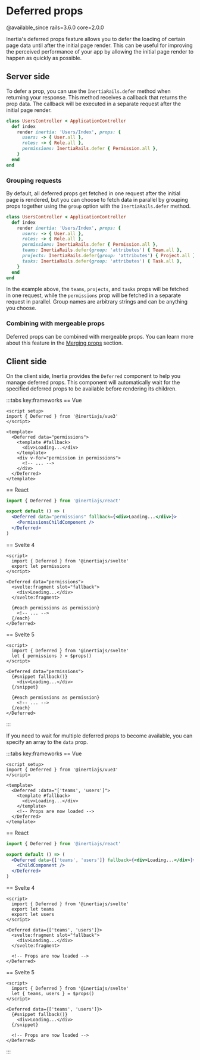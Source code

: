 # Deferred props

@available_since rails=3.6.0 core=2.0.0

Inertia's deferred props feature allows you to defer the loading of certain page data until after the initial page render. This can be useful for improving the perceived performance of your app by allowing the initial page render to happen as quickly as possible.

## Server side

To defer a prop, you can use the `InertiaRails.defer` method when returning your response. This method receives a callback that returns the prop data. The callback will be executed in a separate request after the initial page render.

```ruby
class UsersController < ApplicationController
  def index
    render inertia: 'Users/Index', props: {
      users: -> { User.all },
      roles: -> { Role.all },
      permissions: InertiaRails.defer { Permission.all },
    }
  end
end
```

### Grouping requests

By default, all deferred props get fetched in one request after the initial page is rendered, but you can choose to fetch data in parallel by grouping props together using the `group` option with the `InertiaRails.defer` method.

```ruby
class UsersController < ApplicationController
  def index
    render inertia: 'Users/Index', props: {
      users: -> { User.all },
      roles: -> { Role.all },
      permissions: InertiaRails.defer { Permission.all },
      teams: InertiaRails.defer(group: 'attributes') { Team.all },
      projects: InertiaRails.defer(group: 'attributes') { Project.all },
      tasks: InertiaRails.defer(group: 'attributes') { Task.all },
    }
  end
end
```

In the example above, the `teams`, `projects`, and `tasks` props will be fetched in one request, while the `permissions` prop will be fetched in a separate request in parallel. Group names are arbitrary strings and can be anything you choose.

### Combining with mergeable props

Deferred props can be combined with mergeable props. You can learn more about this feature in the [Merging props](/guide/merging-props) section.

## Client side

On the client side, Inertia provides the `Deferred` component to help you manage deferred props. This component will automatically wait for the specified deferred props to be available before rendering its children.

:::tabs key:frameworks
== Vue

```vue
<script setup>
import { Deferred } from '@inertiajs/vue3'
</script>

<template>
  <Deferred data="permissions">
    <template #fallback>
      <div>Loading...</div>
    </template>
    <div v-for="permission in permissions">
      <!-- ... -->
    </div>
  </Deferred>
</template>
```

== React

```jsx
import { Deferred } from '@inertiajs/react'

export default () => (
  <Deferred data="permissions" fallback={<div>Loading...</div>}>
    <PermissionsChildComponent />
  </Deferred>
)
```

== Svelte 4

```svelte
<script>
  import { Deferred } from '@inertiajs/svelte'
  export let permissions
</script>

<Deferred data="permissions">
  <svelte:fragment slot="fallback">
    <div>Loading...</div>
  </svelte:fragment>

  {#each permissions as permission}
    <!-- ... -->
  {/each}
</Deferred>
```

== Svelte 5

```svelte
<script>
  import { Deferred } from '@inertiajs/svelte'
  let { permissions } = $props()
</script>

<Deferred data="permissions">
  {#snippet fallback()}
    <div>Loading...</div>
  {/snippet}

  {#each permissions as permission}
    <!-- ... -->
  {/each}
</Deferred>
```

:::

If you need to wait for multiple deferred props to become available, you can specify an array to the `data` prop.

:::tabs key:frameworks
== Vue

```vue
<script setup>
import { Deferred } from '@inertiajs/vue3'
</script>

<template>
  <Deferred :data="['teams', 'users']">
    <template #fallback>
      <div>Loading...</div>
    </template>
    <!-- Props are now loaded -->
  </Deferred>
</template>
```

== React

```jsx
import { Deferred } from '@inertiajs/react'

export default () => (
  <Deferred data={['teams', 'users']} fallback={<div>Loading...</div>}>
    <ChildComponent />
  </Deferred>
)
```

== Svelte 4

```svelte
<script>
  import { Deferred } from '@inertiajs/svelte'
  export let teams
  export let users
</script>

<Deferred data={['teams', 'users']}>
  <svelte:fragment slot="fallback">
    <div>Loading...</div>
  </svelte:fragment>

  <!-- Props are now loaded -->
</Deferred>
```

== Svelte 5

```svelte
<script>
  import { Deferred } from '@inertiajs/svelte'
  let { teams, users } = $props()
</script>

<Deferred data={['teams', 'users']}>
  {#snippet fallback()}
    <div>Loading...</div>
  {/snippet}

  <!-- Props are now loaded -->
</Deferred>
```

:::

